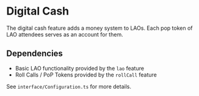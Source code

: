 # Digital Cash

The digital cash feature adds a money system to LAOs. Each pop token of LAO
attendees serves as an account for them.

## Dependencies

- Basic LAO functionality provided by the `lao` feature
- Roll Calls / PoP Tokens provided by the `rollCall` feature


See `interface/Configuration.ts` for more details.
